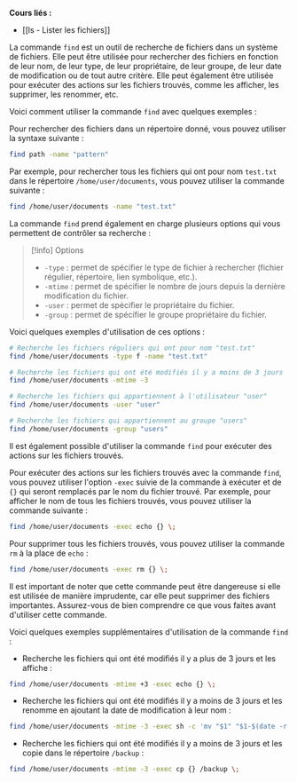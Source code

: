 **Cours liés :**
- [[ls - Lister les fichiers]]

La commande `find` est un outil de recherche de fichiers dans un système de fichiers. Elle peut être utilisée pour rechercher des fichiers en fonction de leur nom, de leur type, de leur propriétaire, de leur groupe, de leur date de modification ou de tout autre critère. Elle peut également être utilisée pour exécuter des actions sur les fichiers trouvés, comme les afficher, les supprimer, les renommer, etc.

Voici comment utiliser la commande `find` avec quelques exemples :

Pour rechercher des fichiers dans un répertoire donné, vous pouvez utiliser la syntaxe suivante :

```bash
find path -name "pattern"
```

Par exemple, pour rechercher tous les fichiers qui ont pour nom `test.txt` dans le répertoire `/home/user/documents`, vous pouvez utiliser la commande suivante :

```bash
find /home/user/documents -name "test.txt"
```

La commande `find` prend également en charge plusieurs options qui vous permettent de contrôler sa recherche :

> [!info] Options
> -   `-type` : permet de spécifier le type de fichier à rechercher (fichier régulier, répertoire, lien symbolique, etc.).
> -   `-mtime` : permet de spécifier le nombre de jours depuis la dernière modification du fichier.
> -   `-user` : permet de spécifier le propriétaire du fichier.
> -   `-group` : permet de spécifier le groupe propriétaire du fichier.

Voici quelques exemples d'utilisation de ces options :

```bash
# Recherche les fichiers réguliers qui ont pour nom "test.txt"
find /home/user/documents -type f -name "test.txt"

# Recherche les fichiers qui ont été modifiés il y a moins de 3 jours
find /home/user/documents -mtime -3

# Recherche les fichiers qui appartiennent à l'utilisateur "user"
find /home/user/documents -user "user"

# Recherche les fichiers qui appartiennent au groupe "users"
find /home/user/documents -group "users"
```

Il est également possible d'utiliser la commande `find` pour exécuter des actions sur les fichiers trouvés.

Pour exécuter des actions sur les fichiers trouvés avec la commande `find`, vous pouvez utiliser l'option `-exec` suivie de la commande à exécuter et de `{}` qui seront remplacés par le nom du fichier trouvé. Par exemple, pour afficher le nom de tous les fichiers trouvés, vous pouvez utiliser la commande suivante :

```bash
find /home/user/documents -exec echo {} \;
```

Pour supprimer tous les fichiers trouvés, vous pouvez utiliser la commande `rm` à la place de `echo` :

```bash
find /home/user/documents -exec rm {} \;
```

Il est important de noter que cette commande peut être dangereuse si elle est utilisée de manière imprudente, car elle peut supprimer des fichiers importantes. Assurez-vous de bien comprendre ce que vous faites avant d'utiliser cette commande.

Voici quelques exemples supplémentaires d'utilisation de la commande `find` :

-   Recherche les fichiers qui ont été modifiés il y a plus de 3 jours et les affiche :

```bash
find /home/user/documents -mtime +3 -exec echo {} \;
```

-   Recherche les fichiers qui ont été modifiés il y a moins de 3 jours et les renomme en ajoutant la date de modification à leur nom :

```bash
find /home/user/documents -mtime -3 -exec sh -c 'mv "$1" "$1-$(date -r "$1" +%Y%m%d)"' -- {} \;
```

-   Recherche les fichiers qui ont été modifiés il y a moins de 3 jours et les copie dans le répertoire `/backup` :

```bash
find /home/user/documents -mtime -3 -exec cp {} /backup \;
```
